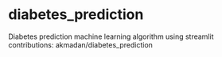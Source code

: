 # diabetes_prediction
Diabetes prediction machine learning algorithm using streamlit
contributions: akmadan/diabetes_prediction
